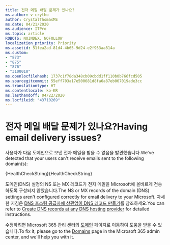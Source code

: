 ```yaml
---
title: 전자 메일 배달 문제가 있나요?
ms.author: v-crytho
author: CrystalThomasMS
ms.date: 04/21/2020
ms.audience: ITPro
ms.topic: article
ROBOTS: NOINDEX, NOFOLLOW
localization_priority: Priority
ms.assetid: 51fea2ad-81d4-4b65-9d24-e2f953aa814a
ms.custom:
- "873"
- "875"
- "876"
- "3100010"
ms.openlocfilehash: 1737c1f78da348cb09cbdd1ff110b0b766fcd505
ms.sourcegitcommit: 55eff703a17e500681d8fa6a87eb067019ade3cc
ms.translationtype: HT
ms.contentlocale: ko-KR
ms.lasthandoff: 04/22/2020
ms.locfileid: "43710269"
---
```

# <a name="having-email-delivery-issues"></a><span data-ttu-id="56d44-102">전자 메일 배달 문제가 있나요?</span><span class="sxs-lookup"><span data-stu-id="56d44-102">Having email delivery issues?</span></span>

<span data-ttu-id="56d44-103">사용자가 다음 도메인으로 보낸 전자 메일을 받을 수 없음을 발견했습니다.</span><span class="sxs-lookup"><span data-stu-id="56d44-103">We've detected that your users can't receive emails sent to the following domain(s):</span></span>
  
<span data-ttu-id="56d44-104">{HealthCheckString}</span><span class="sxs-lookup"><span data-stu-id="56d44-104">{HealthCheckString}</span></span>
  
<span data-ttu-id="56d44-105">도메인(DNS) 설정의 NS 또는 MX 레코드가 전자 메일을 Microsoft에 올바르게 전송하도록 구성되지 않았습니다.</span><span class="sxs-lookup"><span data-stu-id="56d44-105">The NS or MX records of the domain (DNS) settings aren't configured correctly for email delivery to your Microsoft.</span></span> <span data-ttu-id="56d44-106">자세한 지침은 [DNS 호스팅 공급자에 상관없이 DNS 레코드 만들기](https://docs.microsoft.com/office365/admin/get-help-with-domains/create-dns-records-at-any-dns-hosting-provider)를 참조하세요.</span><span class="sxs-lookup"><span data-stu-id="56d44-106">You can refer to [Create DNS records at any DNS hosting provider](https://docs.microsoft.com/office365/admin/get-help-with-domains/create-dns-records-at-any-dns-hosting-provider) for detailed instructions.</span></span>
  
<span data-ttu-id="56d44-107">수정하려면 Microsoft 365 관리 센터의 [도메인](https://admin.microsoft.com/adminportal/home#/Domains) 페이지로 이동하여 도움을 받을 수 있습니다.</span><span class="sxs-lookup"><span data-stu-id="56d44-107">To fix it, please go to the [Domains](https://admin.microsoft.com/adminportal/home#/Domains) page in the Microsoft 365 admin center, and we'll help you with it.</span></span>
  
  